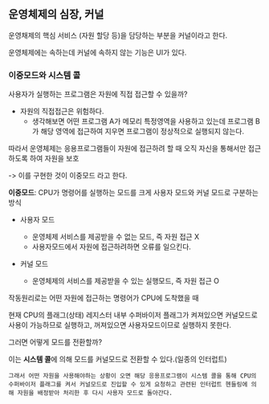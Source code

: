 ## 운영체제의 심장, 커널

운영채제의 핵심 서비스 (자원 할당 등)을 담당하는 부분을 커널이라고 한다.

운영체제에는 속하는데 커널에 속하지 않는 기능은 UI가 있다.

### 이중모드와 시스템 콜

사용자가 실행하는 프로그램은 자원에 직접 접근할 수 있을까?

- 자원의 직접접근은 위험하다.
    - 생각해보면 어떤 프로그램 A가 메모리 특정영역을 사용하고 있는데 프로그램 B가 해당 영역에 접근하여 지우면 프로그램이 정상적으로 실행되지 않는다.

따라서 운영체제는 응용프로그램들이 자원에 접근하려 할 때 오직 자신을 통해서만 접근하도록 하여 자원을 보호

-> 이를 구현한 것이 이중모드 라고 한다.

**이중모드**: CPU가 명령어를 실행하는 모드를 크게 사용자 모드와 커널 모드로 구분하는 방식

- 사용자 모드
    - 운영체제 서비스를 제공받을 수 없는 모드, 즉 자원 접근 X
    - 사용자모드에서 자원에 접근하려하면 오류를 일으킨다.

- 커널 모드
    - 운영체제의 서비스를 제공받을 수 있는 실행모드, 즉 자원 접근 O

작동원리로는 어떤 자원에 접근하는 명령어가 CPU에 도착했을 때 

현재 CPU의 플래그(상태) 레지스터 내부 수퍼바이저 플래그가 켜져있으면 커널모드로 사용이 가능하므로 실행하고, 꺼져있으면 사용자모드이므로 실행하지 못한다.

그러면 어떻게 모드를 전환할까?

이는 **시스템 콜**에 의해 모드를 커널모드로 전환할 수 있다.(일종의 인터럽트)

```
그래서 어떤 자원을 사용해야하는 상황이 오면 해당 응용프로그램이 시스템 콜을 통해 CPU의 수퍼바이저 플래그를 켜서 커널모드로 진입할 수 있게 요청하고 관련된 인터럽트 헨들링에 의해 자원을 배정받아 처리한 후 다시 사용자 모드로 돌아간다.
```